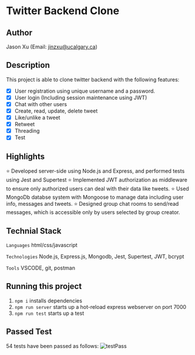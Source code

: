 # Twitter Backend Clone

## Author

Jason Xu (Email: jinzxu@ucalgary.ca)

## Description

This project is able to clone twitter backend with the following features:

- [x] User registration using unique username and a password.<br>
- [x] User login (Including session maintenance using JWT)<br>
- [x] Chat with other users<br>
- [x] Create, read, update, delete tweet<br>
- [x] Like/unlike a tweet<br>
- [x] Retweet<br>
- [x] Threading<br>
- [x] Test<br>

## Highlights

⭐️ Developed server-side using Node.js and Express, and performed tests using Jest and Supertest
⭐️ Implemented JWT authorization as middleware to ensure only authorized users can deal with their data like tweets.
⭐️ Used MongoDb databse system with Mongoose to manage data including user info, messages and tweets. 
⭐️ Designed group chat rooms to send/read messages, which is accessible only by users selected by group creator.


## Technial Stack

`Languages` html/css/javascript

`Technologies` Node.js, Express.js, Mongodb, Jest, Supertest, JWT, bcrypt

`Tools` VSCODE, git, postman

## Running this project

1. `npm i` installs dependencies
2. `npm run server` starts up a hot-reload express webserver on port 7000
3. `npm run test` starts up a test

## Passed Test

54 tests have been passed as follows:
![testPass](https://user-images.githubusercontent.com/104885642/174510423-67b38fc3-67c8-4d73-9df9-fdd1c274371f.png)
